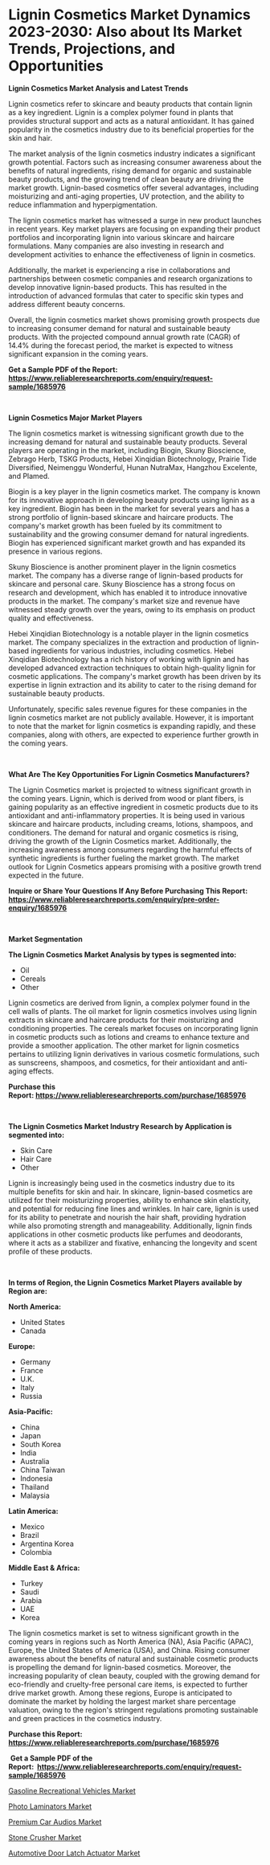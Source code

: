 <p><h1>Lignin Cosmetics Market Dynamics 2023-2030: Also about Its Market Trends, Projections, and Opportunities</h1></p><p><strong>Lignin Cosmetics Market Analysis and Latest Trends</strong></p>
<p><p>Lignin cosmetics refer to skincare and beauty products that contain lignin as a key ingredient. Lignin is a complex polymer found in plants that provides structural support and acts as a natural antioxidant. It has gained popularity in the cosmetics industry due to its beneficial properties for the skin and hair.</p><p>The market analysis of the lignin cosmetics industry indicates a significant growth potential. Factors such as increasing consumer awareness about the benefits of natural ingredients, rising demand for organic and sustainable beauty products, and the growing trend of clean beauty are driving the market growth. Lignin-based cosmetics offer several advantages, including moisturizing and anti-aging properties, UV protection, and the ability to reduce inflammation and hyperpigmentation.</p><p>The lignin cosmetics market has witnessed a surge in new product launches in recent years. Key market players are focusing on expanding their product portfolios and incorporating lignin into various skincare and haircare formulations. Many companies are also investing in research and development activities to enhance the effectiveness of lignin in cosmetics.</p><p>Additionally, the market is experiencing a rise in collaborations and partnerships between cosmetic companies and research organizations to develop innovative lignin-based products. This has resulted in the introduction of advanced formulas that cater to specific skin types and address different beauty concerns.</p><p>Overall, the lignin cosmetics market shows promising growth prospects due to increasing consumer demand for natural and sustainable beauty products. With the projected compound annual growth rate (CAGR) of 14.4% during the forecast period, the market is expected to witness significant expansion in the coming years.</p></p>
<p><strong>Get a Sample PDF of the Report:&nbsp; <a href="https://www.reliableresearchreports.com/enquiry/request-sample/1685976">https://www.reliableresearchreports.com/enquiry/request-sample/1685976</a></strong></p>
<p>&nbsp;</p>
<p><strong>Lignin Cosmetics Major Market Players</strong></p>
<p><p>The lignin cosmetics market is witnessing significant growth due to the increasing demand for natural and sustainable beauty products. Several players are operating in the market, including Biogin, Skuny Bioscience, Zebrago Herb, TSKG Products, Hebei Xinqidian Biotechnology, Prairie Tide Diversified, Neimenggu Wonderful, Hunan NutraMax, Hangzhou Excelente, and Plamed.</p><p>Biogin is a key player in the lignin cosmetics market. The company is known for its innovative approach in developing beauty products using lignin as a key ingredient. Biogin has been in the market for several years and has a strong portfolio of lignin-based skincare and haircare products. The company's market growth has been fueled by its commitment to sustainability and the growing consumer demand for natural ingredients. Biogin has experienced significant market growth and has expanded its presence in various regions.</p><p>Skuny Bioscience is another prominent player in the lignin cosmetics market. The company has a diverse range of lignin-based products for skincare and personal care. Skuny Bioscience has a strong focus on research and development, which has enabled it to introduce innovative products in the market. The company's market size and revenue have witnessed steady growth over the years, owing to its emphasis on product quality and effectiveness.</p><p>Hebei Xinqidian Biotechnology is a notable player in the lignin cosmetics market. The company specializes in the extraction and production of lignin-based ingredients for various industries, including cosmetics. Hebei Xinqidian Biotechnology has a rich history of working with lignin and has developed advanced extraction techniques to obtain high-quality lignin for cosmetic applications. The company's market growth has been driven by its expertise in lignin extraction and its ability to cater to the rising demand for sustainable beauty products.</p><p>Unfortunately, specific sales revenue figures for these companies in the lignin cosmetics market are not publicly available. However, it is important to note that the market for lignin cosmetics is expanding rapidly, and these companies, along with others, are expected to experience further growth in the coming years.</p></p>
<p>&nbsp;</p>
<p><strong>What Are The Key Opportunities For Lignin Cosmetics Manufacturers?</strong></p>
<p><p>The Lignin Cosmetics market is projected to witness significant growth in the coming years. Lignin, which is derived from wood or plant fibers, is gaining popularity as an effective ingredient in cosmetic products due to its antioxidant and anti-inflammatory properties. It is being used in various skincare and haircare products, including creams, lotions, shampoos, and conditioners. The demand for natural and organic cosmetics is rising, driving the growth of the Lignin Cosmetics market. Additionally, the increasing awareness among consumers regarding the harmful effects of synthetic ingredients is further fueling the market growth. The market outlook for Lignin Cosmetics appears promising with a positive growth trend expected in the future.</p></p>
<p><strong>Inquire or Share Your Questions If Any Before Purchasing This Report: <a href="https://www.reliableresearchreports.com/enquiry/pre-order-enquiry/1685976">https://www.reliableresearchreports.com/enquiry/pre-order-enquiry/1685976</a></strong></p>
<p>&nbsp;</p>
<p><strong>Market Segmentation</strong></p>
<p><strong>The Lignin Cosmetics Market Analysis by types is segmented into:</strong></p>
<p><ul><li>Oil</li><li>Cereals</li><li>Other</li></ul></p>
<p><p>Lignin cosmetics are derived from lignin, a complex polymer found in the cell walls of plants. The oil market for lignin cosmetics involves using lignin extracts in skincare and haircare products for their moisturizing and conditioning properties. The cereals market focuses on incorporating lignin in cosmetic products such as lotions and creams to enhance texture and provide a smoother application. The other market for lignin cosmetics pertains to utilizing lignin derivatives in various cosmetic formulations, such as sunscreens, shampoos, and cosmetics, for their antioxidant and anti-aging effects.</p></p>
<p><strong>Purchase this Report:&nbsp;<a href="https://www.reliableresearchreports.com/purchase/1685976">https://www.reliableresearchreports.com/purchase/1685976</a></strong></p>
<p>&nbsp;</p>
<p><strong>The Lignin Cosmetics Market Industry Research by Application is segmented into:</strong></p>
<p><ul><li>Skin Care</li><li>Hair Care</li><li>Other</li></ul></p>
<p><p>Lignin is increasingly being used in the cosmetics industry due to its multiple benefits for skin and hair. In skincare, lignin-based cosmetics are utilized for their moisturizing properties, ability to enhance skin elasticity, and potential for reducing fine lines and wrinkles. In hair care, lignin is used for its ability to penetrate and nourish the hair shaft, providing hydration while also promoting strength and manageability. Additionally, lignin finds applications in other cosmetic products like perfumes and deodorants, where it acts as a stabilizer and fixative, enhancing the longevity and scent profile of these products.</p></p>
<p>&nbsp;</p>
<p><strong>In terms of Region, the Lignin Cosmetics Market Players available by Region are:</strong></p>
<p>
    <p> <strong> North America: </strong>
        <ul>
            <li>United States</li>
            <li>Canada</li>
        </ul>
        </p> 
    <p> <strong> Europe: </strong>
        <ul>
            <li>Germany</li>
            <li>France</li>
            <li>U.K.</li>
            <li>Italy</li>
            <li>Russia</li>
        </ul>
        </p> 
    <p> <strong> Asia-Pacific: </strong>
        <ul>
            <li>China</li>
            <li>Japan</li>
            <li>South Korea</li>
            <li>India</li>
            <li>Australia</li>
            <li>China Taiwan</li>
            <li>Indonesia</li>
            <li>Thailand</li>
            <li>Malaysia</li>
        </ul>
        </p> 
    <p> <strong> Latin America: </strong>
        <ul>
            <li>Mexico</li>
            <li>Brazil</li>
            <li>Argentina Korea</li>
            <li>Colombia</li>
        </ul>
        </p> 
    <p> <strong> Middle East & Africa: </strong>
        <ul>
            <li>Turkey</li>
            <li>Saudi</li>
            <li>Arabia</li>
            <li>UAE</li>
            <li>Korea</li>
        </ul>
    </p>
    </p>
<p><p>The lignin cosmetics market is set to witness significant growth in the coming years in regions such as North America (NA), Asia Pacific (APAC), Europe, the United States of America (USA), and China. Rising consumer awareness about the benefits of natural and sustainable cosmetic products is propelling the demand for lignin-based cosmetics. Moreover, the increasing popularity of clean beauty, coupled with the growing demand for eco-friendly and cruelty-free personal care items, is expected to further drive market growth. Among these regions, Europe is anticipated to dominate the market by holding the largest market share percentage valuation, owing to the region's stringent regulations promoting sustainable and green practices in the cosmetics industry.</p></p>
<p><strong>Purchase this Report: <a href="https://www.reliableresearchreports.com/purchase/1685976">https://www.reliableresearchreports.com/purchase/1685976</a></strong></p>
<p>&nbsp;<strong>Get a Sample PDF of the Report:&nbsp;&nbsp;<a href="https://www.reliableresearchreports.com/enquiry/request-sample/1685976">https://www.reliableresearchreports.com/enquiry/request-sample/1685976</a></strong></p>
<p><strong></strong></p>
<p><p><a href="https://www.linkedin.com/pulse/gasoline-recreational-vehicles-market-size-share-global-analysis/">Gasoline Recreational Vehicles Market</a></p><p><a href="https://medium.com/@alicehanson1974/photo-laminators-market-size-growth-forecast-2023-2030-33baf2bd05a9">Photo Laminators Market</a></p><p><a href="https://www.linkedin.com/pulse/premium-car-audios-market-research-report-provides-thorough/">Premium Car Audios Market</a></p><p><a href="https://medium.com/@annaalexander40/stone-crusher-market-size-growth-forecast-2023-2030-7e8ae88caeba">Stone Crusher Market</a></p><p><a href="https://www.linkedin.com/pulse/automotive-door-latch-actuator-market-challenges-opportunities/">Automotive Door Latch Actuator Market</a></p></p>